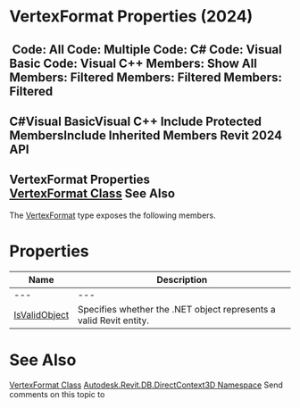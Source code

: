 # VertexFormat Properties (2024)

﻿
 Code: All Code: Multiple Code: C# Code: Visual Basic Code: Visual C++  Members: Show All Members: Filtered Members: Filtered Members: Filtered   
---  
C#Visual BasicVisual C++
Include Protected MembersInclude Inherited Members
Revit 2024 API  
---  
VertexFormat Properties  
[VertexFormat Class](a946fa2b-bb1f-202c-38dc-8ae0307bedac.md "VertexFormat Class") See Also  
---  
The [VertexFormat](a946fa2b-bb1f-202c-38dc-8ae0307bedac.md "VertexFormat Class") type exposes the following members.
# Properties
| Name | Description |
| --- | --- |
| --- | --- | --- |
| [IsValidObject](a3c00a63-b3ca-dbff-72e6-eff93f396291.md "IsValidObject Property") | Specifies whether the .NET object represents a valid Revit entity. |

# See Also
[VertexFormat Class](a946fa2b-bb1f-202c-38dc-8ae0307bedac.md "VertexFormat Class")
[Autodesk.Revit.DB.DirectContext3D Namespace](f4ba10f0-55ea-5344-173b-688405391794.md "Autodesk.Revit.DB.DirectContext3D Namespace")
Send comments on this topic to 